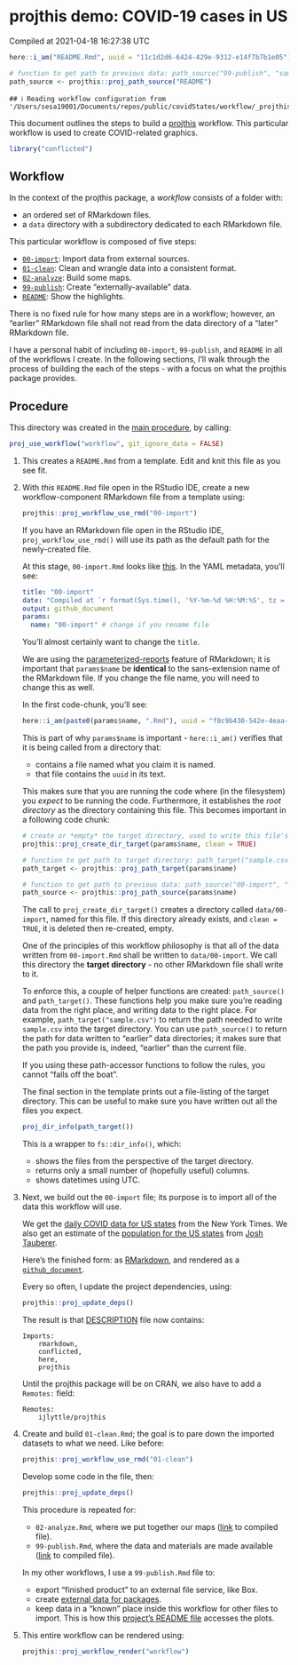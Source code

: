 projthis demo: COVID-19 cases in US
================
Compiled at 2021-04-18 16:27:38 UTC

``` r
here::i_am("README.Rmd", uuid = "11c1d2d6-6424-429e-9312-e14f7b7b1e05")

# function to get path to previous data: path_source("99-publish", "sample.csv")
path_source <- projthis::proj_path_source("README")
```

    ## ℹ Reading workflow configuration from '/Users/sesa19001/Documents/repos/public/covidStates/workflow/_projthis.yml'

This document outlines the steps to build a
[projthis](https://ijlyttle.github.io/projthis/) workflow. This
particular workflow is used to create COVID-related graphics.

``` r
library("conflicted")
```

## Workflow

In the context of the projthis package, a *workflow* consists of a
folder with:

-   an ordered set of RMarkdown files.
-   a `data` directory with a subdirectory dedicated to each RMarkdown
    file.

This particular workflow is composed of five steps:

-   [`00-import`](00-import.md): Import data from external sources.
-   [`01-clean`](01-clean.md): Clean and wrangle data into a consistent
    format.
-   [`02-analyze`](02-analyze.md): Build some maps.
-   [`99-publish`](99-publish.md): Create “externally-available” data.
-   [`README`](README.md): Show the highlights.

There is no fixed rule for how many steps are in a workflow; however, an
“earlier” RMarkdown file shall not read from the data directory of a
“later” RMarkdown file.

I have a personal habit of including `00-import`, `99-publish`, and
`README` in all of the workflows I create. In the following sections,
I’ll walk through the process of building the each of the steps - with a
focus on what the projthis package provides.

## Procedure

This directory was created in the [main procedure](../README.md), by
calling:

``` r
proj_use_workflow("workflow", git_ignore_data = FALSE)
```

1.  This creates a `README.Rmd` from a template. Edit and knit this file
    as you see fit.

2.  With *this* `README.Rmd` file open in the RStudio IDE, create a new
    workflow-component RMarkdown file from a template using:

    ``` r
    projthis::proj_workflow_use_rmd("00-import")
    ```

    If you have an RMarkdown file open in the RStudio IDE,
    `proj_workflow_use_rmd()` will use its path as the default path for
    the newly-created file.

    At this stage, `00-import.Rmd` looks like
    [this](https://github.com/ijlyttle/covidStates/blob/create-import/workflow/00-import.Rmd).
    In the YAML metadata, you’ll see:

    ``` yaml
    title: "00-import"
    date: "Compiled at `r format(Sys.time(), '%Y-%m-%d %H:%M:%S', tz = 'UTC')` UTC"
    output: github_document
    params:
      name: "00-import" # change if you rename file
    ```

    You’ll almost certainly want to change the `title`.

    We are using the
    [parameterized-reports](https://bookdown.org/yihui/rmarkdown/parameterized-reports.html)
    feature of RMarkdown; it is important that `params$name` be
    **identical** to the sans-extension name of the RMarkdown file. If
    you change the file name, you will need to change this as well.

    In the first code-chunk, you’ll see:

    ``` r
    here::i_am(paste0(params$name, ".Rmd"), uuid = "f8c9b430-542e-4eaa-b315-bad86866aa06")
    ```

    This is part of why `params$name` is important - `here::i_am()`
    verifies that it is being called from a directory that:

    -   contains a file named what you claim it is named.
    -   that file contains the `uuid` in its text.

    This makes sure that you are running the code where (in the
    filesystem) you *expect* to be running the code. Furthermore, it
    establishes the *root directory* as the directory containing this
    file. This becomes important in a following code chunk:

    ``` r
    # create or *empty* the target directory, used to write this file's data: 
    projthis::proj_create_dir_target(params$name, clean = TRUE)

    # function to get path to target directory: path_target("sample.csv")
    path_target <- projthis::proj_path_target(params$name)

    # function to get path to previous data: path_source("00-import", "sample.csv")
    path_source <- projthis::proj_path_source(params$name)
    ```

    The call to `proj_create_dir_target()` creates a directory called
    `data/00-import`, named for this file. If this directory already
    exists, and `clean = TRUE`, it is deleted then re-created, empty.

    One of the principles of this workflow philosophy is that all of the
    data written from `00-import.Rmd` shall be written to
    `data/00-import`. We call this directory the **target directory** -
    no other RMarkdown file shall write to it.

    To enforce this, a couple of helper functions are created:
    `path_source()` and `path_target()`. These functions help you make
    sure you’re reading data from the right place, and writing data to
    the right place. For example, `path_target("sample.csv")` to return
    the path needed to write `sample.csv` into the target directory. You
    can use `path_source()` to return the path for data written to
    “earlier” data directories; it makes sure that the path you provide
    is, indeed, “earlier” than the current file.

    If you using these path-accessor functions to follow the rules, you
    cannot “falls off the boat”.

    The final section in the template prints out a file-listing of the
    target directory. This can be useful to make sure you have written
    out all the files you expect.

    ``` r
    proj_dir_info(path_target())
    ```

    This is a wrapper to `fs::dir_info()`, which:

    -   shows the files from the perspective of the target directory.
    -   returns only a small number of (hopefully useful) columns.
    -   shows datetimes using UTC.

3.  Next, we build out the `00-import` file; its purpose is to import
    all of the data this workflow will use.

    We get the [daily COVID data for US
    states](https://github.com/nytimes/covid-19-data/blob/master/us-states.csv)
    from the New York Times. We also get an estimate of the [population
    for the US
    states](https://github.com/JoshData/historical-state-population-csv/blob/primary/historical_state_population_by_year.csv)
    from [Josh Tauberer](https://github.com/JoshData).

    Here’s the finished form: as
    [RMarkdown](https://github.com/ijlyttle/covidStates/blob/main/workflow/00-import.Rmd),
    and rendered as a
    [`github_document`](https://github.com/ijlyttle/covidStates/blob/main/workflow/00-import.md).

    Every so often, I update the project dependencies, using:

    ``` r
    projthis::proj_update_deps()
    ```

    The result is that
    [DESCRIPTION](https://github.com/ijlyttle/covidStates/blob/main/DESCRIPTION)
    file now contains:

        Imports: 
            rmarkdown,
            conflicted,
            here,
            projthis

    Until the projthis package will be on CRAN, we also have to add a
    `Remotes:` field:

        Remotes:
            ijlyttle/projthis

4.  Create and build `01-clean.Rmd`; the goal is to pare down the
    imported datasets to what we need. Like before:

    ``` r
    projthis::proj_workflow_use_rmd("01-clean")
    ```

    Develop some code in the file, then:

    ``` r
    projthis::proj_update_deps()
    ```

    This procedure is repeated for:

    -   `02-analyze.Rmd`, where we put together our maps
        ([link](https://github.com/ijlyttle/covidStates/blob/workflow-analyze/workflow/02-analyze.md)
        to compiled file).
    -   `99-publish.Rmd`, where the data and materials are made
        available
        ([link](https://github.com/ijlyttle/covidStates/blob/workflow-publish/workflow/99-publish.md)
        to compiled file).

    In my other workflows, I use a `99-publish.Rmd` file to:

    -   export “finished product” to an external file service, like Box.
    -   create [external data for
        packages](https://r-pkgs.org/data.html).
    -   keep data in a “known” place inside this workflow for other
        files to import. This is how this [project’s README
        file](https://raw.githubusercontent.com/ijlyttle/covidStates/master/README.md)
        accesses the plots.

5.  This entire workflow can be rendered using:

    ``` r
    projthis::proj_workflow_render("workflow")
    ```
